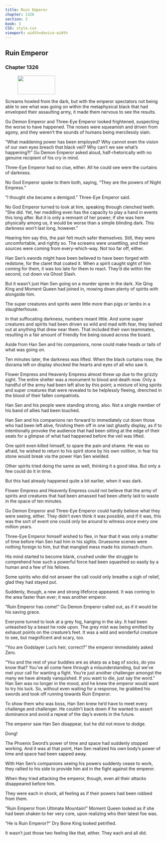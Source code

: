 ```yaml
---
title: Ruin Emperor
chapter: 1326
section: 3
book: 3
CSS: style.css
viewport: width=device-width
---
```


## Ruin Emperor

### Chapter 1326

<figure>
	<img src="../Images/gem.gif" alt="" id="gem" width="120" height="60" />
</figure>

Screams howled from the dark, but with the emperor spectators not being able to see what was going on within the metaphysical black that had enveloped their assaulting army, it made them nervous to see the results.

Gu Demon Emperor and Three-Eye Emperor looked frightened, suspecting the worse to have happened. The noises were squeamish and driven from agony, and they weren’t the sounds of humans being mercilessly slain.

“What maddening power has been employed? Why cannot even the vision of our own eyes breach that black veil? Why can’t we see what’s happening?!” Gu Demon Emperor asked aloud, half-rhetorically with no genuine recipient of his cry in mind.

Three-Eye Emperor had no clue, either. All he could see were the curtains of darkness.

No God Emperor spoke to them both, saying, “They are the powers of Night Empress.”

“I thought she became a demigod.” Three-Eye Emperor said.

No God Emperor turned to look at him, speaking through clenched teeth. “She did. Yet, her meddling even has the capacity to play a hand in events this long after. But it is only a remnant of her power; if she was here physically among us, it would be worse than a simple blinding dark. This darkness won’t last long, however.”

Hearing him say this, the pair felt much safer themselves. Still, they were uncomfortable, and rightly so. The screams were unsettling, and their sources were coming from every-which-way. Not too far off, either.

Han Sen’s swords might have been believed to have been forged with redstone, for the claret that coated it. When a spirit caught sight of him coming for them, it was too late for them to react. They’d die within the second, cut down via Ghost Slash.

But it wasn’t just Han Sen going on a murder spree in the dark. Xie Qing King and Moment Queen had joined in, mowing down plenty of spirits with alongside him.

The super creatures and spirits were little more than pigs or lambs in a slaughterhouse.

In that suffocating darkness, numbers meant little. And some super creatures and spirits had been driven so wild and mad with fear, they lashed out at anything that drew near them. That included their own teammates, resulting in a fair amount of friendly fire being issued across the board.

Aside from Han Sen and his companions, none could make heads or tails of what was going on.

Ten minutes later, the darkness was lifted. When the black curtains rose, the diorama left on display shocked the hearts and eyes of all who saw it.

Flower Empress and Heavenly Empress almost threw up due to the grizzly sight. The entire shelter was a monument to blood and death now. Only a handful of the army had been left alive by this point; a mixture of king spirits and super creatures that were revealed to be helplessly fleeing, drenched in the blood of their fallen compatriots.

Han Sen and his people were standing strong, also. Not a single member of his band of allies had been touched.

Han Sen and his companions ran forward to immediately cut down those who had been left alive, finishing them off in one last ghastly display, as if to intentionally provoke the audience that had been sitting at the edge of their seats for a glimpse of what had happened before the veil was lifted.

One spirit even killed himself, to spare the pain and shame. He was so afraid, he wished to return to his spirit stone by his own volition, in fear his stone would break via the power Han Sen wielded.

Other spirits tried doing the same as well, thinking it a good idea. But only a few could do it in time.

But this had already happened quite a bit earlier, when it was dark.

Flower Empress and Heavenly Empress could not believe that the army of spirits and creatures that had been amassed had been utterly laid to waste in the space of ten minutes.

Gu Demon Emperor and Three-Eye Emperor could hardly believe what they were seeing, either. They didn’t even think it was possible, and if it was, this was the sort of event one could only be around to witness once every one million years.

Three-Eye Emperor himself wished to flee, in fear that it was only a matter of time before Han Sen had him in his sights. Gruesome scenes were nothing foreign to him, but that mangled mess made his stomach churn.

His mind started to become blank, crushed under the struggle to comprehend how such a powerful force had been squashed so easily by a human and a few of his fellows.

Some spirits who did not answer the call could only breathe a sigh of relief, glad they had stayed put.

Suddenly, though, a new and strong lifeforce appeared. It was coming to the area faster than ever; it was another emperor.

“Ruin Emperor has come!” Gu Demon Emperor called out, as if it would be his saving grace.

Everyone turned to look at a grey fog, hanging in the sky. It had been unleashed by a beast he rode upon. The grey mist was being emitted by exhaust points on the creature’s feet. It was a wild and wonderful creature to see, but magnificent and scary, too.

“You are Godslayer Luo’s heir, correct?” the emperor immediately asked Zero.

“You and the rest of your buddies are as sharp as a bag of socks, do you know that? You’ve all come here through a misunderstanding, but we’ve met your call for wanting a fight. You’re just another challenger amongst the many we have already vanquished. If you want to die, just say the word.” Han Sen was no longer in the mood, and he knew the emperor would want to try his luck. So, without even waiting for a response, he grabbed his swords and took off running towards Ruin Emperor.

To show them who was boss, Han Sen knew he’d have to meet every challenge and challenger. He couldn’t back down if he wanted to assert dominance and avoid a repeat of the day’s events in the future.

The emperor saw Han Sen disappear, but he did not move to dodge.

Dong!

The Phoenix Sword’s power of time and space had suddenly stopped working. And it was at that point, Han Sen realized his own body’s power of time and space had been sapped away.

With Han Sen’s companions seeing his powers suddenly cease to work, they rallied to his side to provide him aid in the fight against the emperor.

When they tried attacking the emperor, though, even all their attacks disappeared before him.

They were each in shock, all feeling as if their powers had been robbed from them.

“Ruin Emperor from Ultimate Mountain!” Moment Queen looked as if she had been shaken to her very core, upon realizing who their latest foe was.

“He is Ruin Emperor?” Dry Bone King looked petrified.

It wasn’t just those two feeling like that, either. They each and all did.
